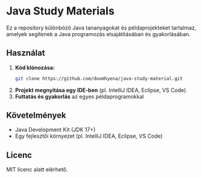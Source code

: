 # Java Study Materials
Ez a repository különböző Java tananyagokat és példaprojekteket tartalmaz, amelyek segítenek a Java programozás elsajátításában és gyakorlásában.

## Használat
1. **Kód klónozása:**
   ```bash
   git clone https://github.com/doomhyena/java-study-material.git
   ```
2. **Projekt megnyitása egy IDE-ben** (pl. IntelliJ IDEA, Eclipse, VS Code)
3. **Futtatás és gyakorlás** az egyes példaprogramokkal

## Követelmények
- Java Development Kit (JDK 17+)
- Egy fejlesztői környezet (pl. IntelliJ IDEA, Eclipse, VS Code)

## Licenc
MIT licenc alatt elérhető.
